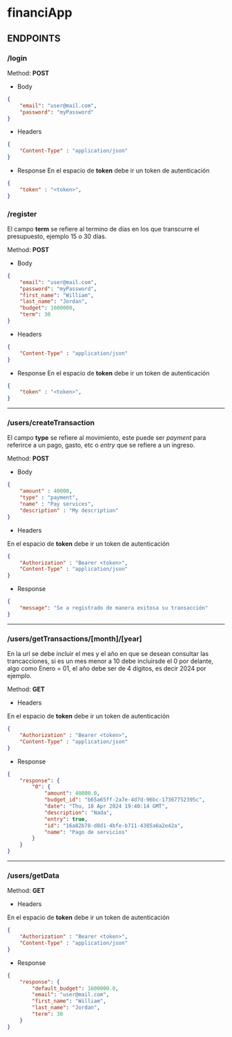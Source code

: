# financiApp

## ENDPOINTS

### /login

Method: <b>POST</b>

- Body
```json
{
    "email": "user@mail.com",
    "password": "myPassword"
}
```

- Headers

```json
{   
    "Content-Type" : "application/json"
}
```

- Response
En el espacio de <b>token</b> debe ir un token de autenticación

```json
{   
    "token" : "<token>",
}
```

### /register

El campo <b>term</b> se refiere al termino de días en los que transcurre el presupuesto, ejemplo 15 o 30 días.

Method: <b>POST</b>

- Body
```json
{
    "email": "user@mail.com",
    "password": "myPassword",
    "first_name": "William",
    "last_name": "Jordan",
    "budget": 1600000,
    "term": 30
}
```

- Headers

```json
{   
    "Content-Type" : "application/json"
}
```

- Response
En el espacio de <b>token</b> debe ir un token de autenticación

```json
{   
    "token" : "<token>",
}
```

<hr>

### /users/createTransaction

El campo <b>type</b> se refiere al movimiento, este puede ser *payment* para referirce a un pago, gasto, etc o *entry* que se refiere a un ingreso.

Method: <b>POST</b>

- Body
```json
{
    "amount" : 40000,
    "type" : "payment",
    "name" : "Pay services",
    "description" : "My description"
}
```


- Headers

En el espacio de <b>token</b> debe ir un token de autenticación

```json
{   
    "Authorization" : "Bearer <token>",
    "Content-Type" : "application/json"
}
```

- Response 

```json
{
    "message": "Se a registrado de manera exitosa su transacción"
}

```

<hr>

### /users/getTransactions/[month]/[year]

En la url se debe incluir el mes y el año en que se desean consultar las trancacciones, si es un mes menor a 10 debe incluirsde el 0 por delante, algo como Enero = 01, el año debe ser de 4 dígitos, es decir 2024 por ejemplo.

Method: <b>GET</b>


- Headers

En el espacio de <b>token</b> debe ir un token de autenticación

```json
{   
    "Authorization" : "Bearer <token>",
    "Content-Type" : "application/json"
}
```

- Response

```json
{
    "response": {
        "0": {
            "amount": 40000.0,
            "budget_id": "b65a65ff-2a7e-4d7d-96bc-17367752395c",
            "date": "Thu, 18 Apr 2024 19:40:14 GMT",
            "description": "Nada",
            "entry": true,
            "id": "16a82b78-d8d1-4bfe-b711-4385a6a2e42a",
            "name": "Pago de servicios"
        }
    }
}
```

<hr>

### /users/getData

Method: <b>GET</b>


- Headers

En el espacio de <b>token</b> debe ir un token de autenticación

```json
{   
    "Authorization" : "Bearer <token>",
    "Content-Type" : "application/json"
}
```
- Response

```json
{
    "response": {
        "default_budget": 1600000.0,
        "email": "user@mail.com",
        "first_name": "William",
        "last_name": "Jordan",
        "term": 30
    }
}
```
